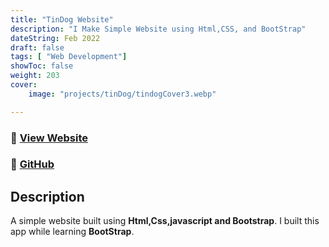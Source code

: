 ```yaml
---
title: "TinDog Website"
description: "I Make Simple Website using Html,CSS, and BootStrap"
dateString: Feb 2022
draft: false
tags: [ "Web Development"]
showToc: false
weight: 203
cover:
    image: "projects/tinDog/tindogCover3.webp"

---
```


### 🔗 [View Website](https://awaismustafa/tinDog)
### 🔗 [GitHub](https://github.com/awwais/tinDog)

## Description

A simple website built using **Html,Css,javascript and Bootstrap**.
I built this app while learning **BootStrap**.




